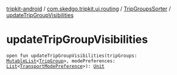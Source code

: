 [tripkit-android](../../index.md) / [com.skedgo.tripkit.ui.routing](../index.md) / [TripGroupsSorter](index.md) / [updateTripGroupVisibilities](./update-trip-group-visibilities.md)

# updateTripGroupVisibilities

`open fun updateTripGroupVisibilities(tripGroups: `[`MutableList`](https://kotlinlang.org/api/latest/jvm/stdlib/kotlin.collections/-mutable-list/index.html)`<`[`TripGroup`](../../skedgo.tripkit.routing/-trip-group/index.md)`>, modePreferences: `[`List`](https://kotlinlang.org/api/latest/jvm/stdlib/kotlin.collections/-list/index.html)`<`[`TransportModePreference`](../../com.skedgo.tripkit.ui.core.modeprefs/-transport-mode-preference/index.md)`>): `[`Unit`](https://kotlinlang.org/api/latest/jvm/stdlib/kotlin/-unit/index.html)